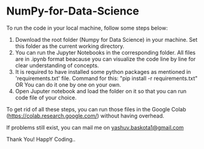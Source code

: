 # NumPy-for-Data-Science

To run the code in your local machine, follow some steps below:

1. Download the root folder (Numpy for Data Science) in your machine. Set this folder as the current working directory.
2. You can run the Jupyter Notebooks in the corresponding folder. All files are in .ipynb format beacause you can visualize the code line by line for clear understanding of concepts.
3. It is required to have installed some python packages as mentioned in 'requirements.txt' file. Command for this: "pip install -r requirements.txt" OR You can do it one by one on your own.
4. Open Juputer notebook and load the folder on it so that you can run code file of your choice. 

To get rid of all these steps, you can run those files in the Google Colab (https://colab.research.google.com/) without having overhead.

If problems still exist, you can mail me on yashuv.baskota1@gmail.com

Thank You! HappY Coding..


